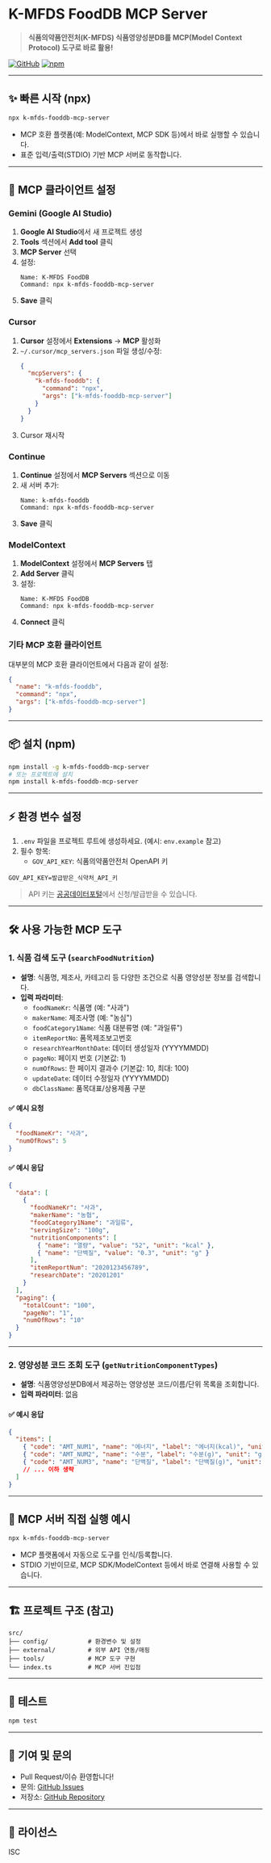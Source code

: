 # K-MFDS FoodDB MCP Server

> **식품의약품안전처(K-MFDS) 식품영양성분DB를 MCP(Model Context Protocol) 도구로 바로 활용!**

[![GitHub](https://img.shields.io/badge/GitHub-Repository-blue?style=flat-square&logo=github)](https://github.com/slicequeue/k-mfds-fooddb-mcp-server)
[![npm](https://img.shields.io/badge/npm-package-green?style=flat-square&logo=npm)](https://www.npmjs.com/package/k-mfds-fooddb-mcp-server)

---

## ✨ 빠른 시작 (npx)

```bash
npx k-mfds-fooddb-mcp-server
```

- MCP 호환 플랫폼(예: ModelContext, MCP SDK 등)에서 바로 실행할 수 있습니다.
- 표준 입력/출력(STDIO) 기반 MCP 서버로 동작합니다.

---

## 🚀 MCP 클라이언트 설정

### Gemini (Google AI Studio)

1. **Google AI Studio**에서 새 프로젝트 생성
2. **Tools** 섹션에서 **Add tool** 클릭
3. **MCP Server** 선택
4. 설정:
   ```
   Name: K-MFDS FoodDB
   Command: npx k-mfds-fooddb-mcp-server
   ```
5. **Save** 클릭

### Cursor

1. **Cursor** 설정에서 **Extensions** → **MCP** 활성화
2. `~/.cursor/mcp_servers.json` 파일 생성/수정:
   ```json
   {
     "mcpServers": {
       "k-mfds-fooddb": {
         "command": "npx",
         "args": ["k-mfds-fooddb-mcp-server"]
       }
     }
   }
   ```
3. Cursor 재시작

### Continue

1. **Continue** 설정에서 **MCP Servers** 섹션으로 이동
2. 새 서버 추가:
   ```
   Name: k-mfds-fooddb
   Command: npx k-mfds-fooddb-mcp-server
   ```
3. **Save** 클릭

### ModelContext

1. **ModelContext** 설정에서 **MCP Servers** 탭
2. **Add Server** 클릭
3. 설정:
   ```
   Name: K-MFDS FoodDB
   Command: npx k-mfds-fooddb-mcp-server
   ```
4. **Connect** 클릭

### 기타 MCP 호환 클라이언트

대부분의 MCP 호환 클라이언트에서 다음과 같이 설정:

```json
{
  "name": "k-mfds-fooddb",
  "command": "npx",
  "args": ["k-mfds-fooddb-mcp-server"]
}
```

---

## 📦 설치 (npm)

```bash
npm install -g k-mfds-fooddb-mcp-server
# 또는 프로젝트에 설치
npm install k-mfds-fooddb-mcp-server
```

---

## ⚡ 환경 변수 설정

1. `.env` 파일을 프로젝트 루트에 생성하세요. (예시: `env.example` 참고)
2. 필수 항목:
   - `GOV_API_KEY`: 식품의약품안전처 OpenAPI 키

```env
GOV_API_KEY=발급받은_식약처_API_키
```

> API 키는 [공공데이터포털](https://www.data.go.kr/data/15000161/openapi.do)에서 신청/발급받을 수 있습니다.

---

## 🛠️ 사용 가능한 MCP 도구

### 1. 식품 검색 도구 (`searchFoodNutrition`)
- **설명**: 식품명, 제조사, 카테고리 등 다양한 조건으로 식품 영양성분 정보를 검색합니다.
- **입력 파라미터**:
  - `foodNameKr`: 식품명 (예: "사과")
  - `makerName`: 제조사명 (예: "농심")
  - `foodCategory1Name`: 식품 대분류명 (예: "과일류")
  - `itemReportNo`: 품목제조보고번호
  - `researchYearMonthDate`: 데이터 생성일자 (YYYYMMDD)
  - `pageNo`: 페이지 번호 (기본값: 1)
  - `numOfRows`: 한 페이지 결과수 (기본값: 10, 최대: 100)
  - `updateDate`: 데이터 수정일자 (YYYYMMDD)
  - `dbClassName`: 품목대표/상용제품 구분

#### ✅ 예시 요청
```json
{
  "foodNameKr": "사과",
  "numOfRows": 5
}
```

#### ✅ 예시 응답
```json
{
  "data": [
    {
      "foodNameKr": "사과",
      "makerName": "농협",
      "foodCategory1Name": "과일류",
      "servingSize": "100g",
      "nutritionComponents": [
        { "name": "열량", "value": "52", "unit": "kcal" },
        { "name": "단백질", "value": "0.3", "unit": "g" }
      ],
      "itemReportNum": "2020123456789",
      "researchDate": "20201201"
    }
  ],
  "paging": {
    "totalCount": "100",
    "pageNo": "1",
    "numOfRows": "10"
  }
}
```

---

### 2. 영양성분 코드 조회 도구 (`getNutritionComponentTypes`)
- **설명**: 식품영양성분DB에서 제공하는 영양성분 코드/이름/단위 목록을 조회합니다.
- **입력 파라미터**: 없음

#### ✅ 예시 응답
```json
{
  "items": [
    { "code": "AMT_NUM1", "name": "에너지", "label": "에너지(kcal)", "unit": "kcal" },
    { "code": "AMT_NUM2", "name": "수분", "label": "수분(g)", "unit": "g" },
    { "code": "AMT_NUM3", "name": "단백질", "label": "단백질(g)", "unit": "g" }
    // ... 이하 생략
  ]
}
```

---

## 🏃 MCP 서버 직접 실행 예시

```bash
npx k-mfds-fooddb-mcp-server
```

- MCP 플랫폼에서 자동으로 도구를 인식/등록합니다.
- STDIO 기반이므로, MCP SDK/ModelContext 등에서 바로 연결해 사용할 수 있습니다.

---

## 🏗️ 프로젝트 구조 (참고)

```
src/
├── config/           # 환경변수 및 설정
├── external/         # 외부 API 연동/매핑
├── tools/            # MCP 도구 구현
└── index.ts          # MCP 서버 진입점
```

---

## 🧪 테스트

```bash
npm test
```

---

## 🤝 기여 및 문의

- Pull Request/이슈 환영합니다!
- 문의: [GitHub Issues](https://github.com/slicequeue/k-mfds-fooddb-mcp-server/issues)
- 저장소: [GitHub Repository](https://github.com/slicequeue/k-mfds-fooddb-mcp-server)

---

## 📄 라이선스

ISC 